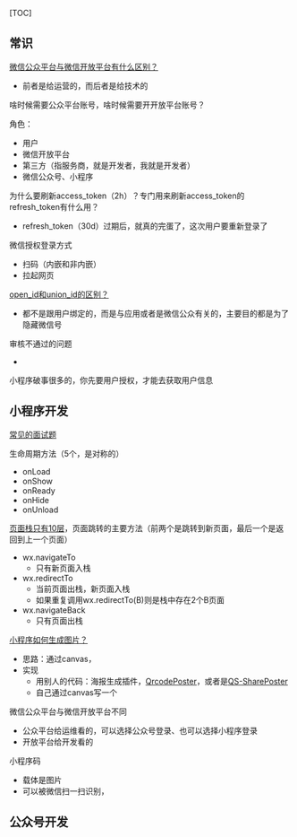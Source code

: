 [TOC]

## 常识

[微信公众平台与微信开放平台有什么区别？](https://juejin.cn/post/7225257340051767351?searchId=202308012321388CDDDF9D04EDD040021A#heading-0)

- 前者是给运营的，而后者是给技术的

啥时候需要公众平台账号，啥时候需要开开放平台账号？



角色：

- 用户
- 微信开放平台
- 第三方（指服务商，就是开发者，我就是开发者）
- 微信公众号、小程序

为什么要刷新access_token（2h）？专门用来刷新access_token的refresh_token有什么用？

- refresh_token（30d）过期后，就真的完蛋了，这次用户要重新登录了

微信授权登录方式

- 扫码（内嵌和非内嵌）
- 拉起网页

[open_id和union_id的区别？](https://blog.csdn.net/qq_42030417/article/details/90602068)

- 都不是跟用户绑定的，而是与应用或者是微信公众有关的，主要目的都是为了隐藏微信号

审核不通过的问题

- 

小程序破事很多的，你先要用户授权，才能去获取用户信息





## 小程序开发

[常见的面试题](https://www.cnblogs.com/teahouse/p/11504361.html)

生命周期方法（5个，是对称的）

- onLoad
- onShow
- onReady
- onHide
- onUnload

[页面栈只有10层](https://blog.csdn.net/weixin_34910865/article/details/113490644)，页面跳转的主要方法（前两个是跳转到新页面，最后一个是返回到上一个页面）

- wx.navigateTo
  - 只有新页面入栈
- wx.redirectTo
  - 当前页面出栈，新页面入栈
  - 如果重复调用wx.redirectTo(B)则是栈中存在2个B页面
- wx.navigateBack
  - 只有页面出栈

[小程序如何生成图片？](https://developers.weixin.qq.com/community/develop/article/doc/0006c2e7f885c0d16a49a5d2c56013)

- 思路：通过canvas，
- 实现
  - 用别人的代码：海报生成插件，[QrcodePoster](https://ext.dcloud.net.cn/plugin?id=2146#detail)，或者是[QS-SharePoster](https://ext.dcloud.net.cn/plugin?id=471#rating)
  - 自己通过canvas写一个

微信公众平台与微信开放平台不同

- 公众平台给运维看的，可以选择公众号登录、也可以选择小程序登录
- 开放平台给开发看的

小程序码

- 载体是图片
- 可以被微信扫一扫识别，

## 公众号开发

